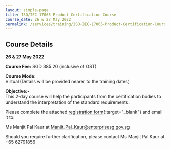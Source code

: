 ```yaml
---
layout: simple-page
title: ISO/IEC 17065-Product Certification Course
course_date: 26 & 27 May 2022
permalink: /services/training/ISO-IEC-17065-Product-Certification-Course
---
```


## Course Details
**26 & 27 May 2022**

**Course Fee:** SGD 385.20 (inclusive of GST)

**Course Mode:**\
Virtual (Details will be provided nearer to the training dates)

**Objective:-**\
This 2-day course will help the participants from the certification bodies to understand the interpretation of the standard requirements.

Please complete the attached [registration form](/files/registration-forms/Registration-Form-ISO_IEC_17065.docx){:target="_blank"} and email it to:
 
Ms Manjit Pal Kaur at <Manjit_Pal_Kaur@enterprisesg.gov.sg>

Should you require further clarification, please contact Ms Manjit Pal Kaur at +65 62791856

